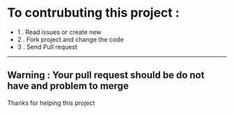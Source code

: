 # To contrubuting this project :
- 1 . Read issues or create new
- 2 . Fork project and change the code
- 3 . Send Pull request
---
## Warning : Your pull request should be do not have and problem to merge
Thanks for helping this project

